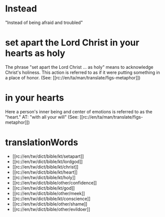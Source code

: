 # Instead

"Instead of being afraid and troubled"

# set apart the Lord Christ in your hearts as holy

The phrase "set apart the Lord Christ ... as holy" means to acknowledge Christ's holiness. This action is referred to as if it were putting something in a place of honor. (See: [[rc://en/ta/man/translate/figs-metaphor]])

# in your hearts

Here a person's inner being and center of emotions is referred to as the "heart." AT: "with all your will" (See: [[rc://en/ta/man/translate/figs-metaphor]])

# translationWords

* [[rc://en/tw/dict/bible/kt/setapart]]
* [[rc://en/tw/dict/bible/kt/lordgod]]
* [[rc://en/tw/dict/bible/kt/christ]]
* [[rc://en/tw/dict/bible/kt/heart]]
* [[rc://en/tw/dict/bible/kt/holy]]
* [[rc://en/tw/dict/bible/other/confidence]]
* [[rc://en/tw/dict/bible/kt/god]]
* [[rc://en/tw/dict/bible/other/meek]]
* [[rc://en/tw/dict/bible/kt/conscience]]
* [[rc://en/tw/dict/bible/other/shame]]
* [[rc://en/tw/dict/bible/other/evildoer]]